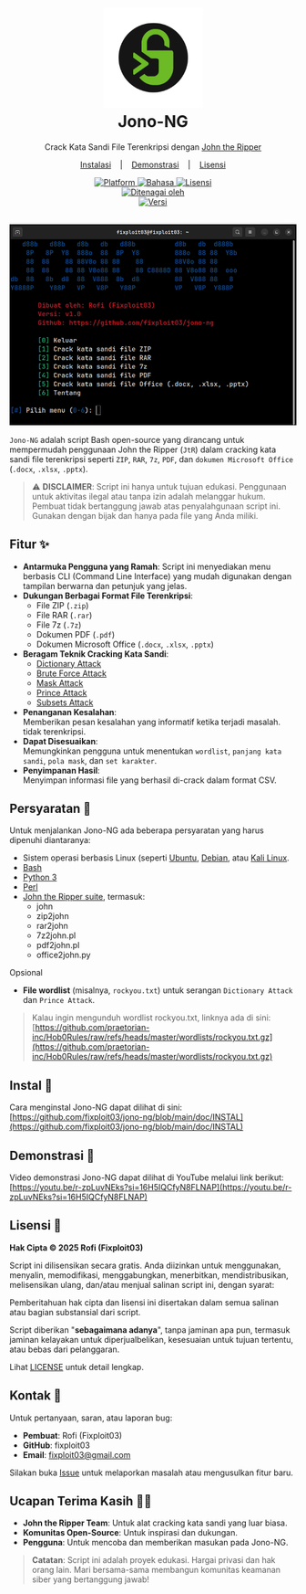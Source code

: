<div></div>

<h1 align="center">
  <img src="https://github.com/fixploit03/jono-ng/blob/main/img/icon.png" width=175 height=175/><br>
Jono-NG</h1>

<p align="center">
  <span>Crack Kata Sandi File Terenkripsi dengan <a href="https://github.com/openwall/john">John the Ripper</a></span>
</p>

<p align="center">
  <a href="https://github.com/fixploit03/jono-ng/blob/main/doc/INSTAL">Instalasi</a>
  &nbsp;&nbsp;&nbsp;|&nbsp;&nbsp;&nbsp;
  <a href="https://youtu.be/r-zpLuvNEks?si=16H5IQCfyN8FLNAP">Demonstrasi</a>
  &nbsp;&nbsp;&nbsp;|&nbsp;&nbsp;&nbsp;
  <a href="https://github.com/fixploit03/jono-ng/blob/main/LICENSE">Lisensi</a>
</p>

<div align="center">
  <a href="https://www.kernel.org/" target="_blank">
      <img src="https://img.shields.io/badge/Platform-Linux-yellow?logo=linux&style=flat-square" alt="Platform">
  </a>
  <a href="https://www.gnu.org/software/bash/" target="_blank">
      <img src="https://img.shields.io/badge/Bahasa-Bash-green?logo=gnu-bash&style=flat-square" alt="Bahasa">
  </a>
  <a href="https://github.com/fixploit03/jono-ng/blob/main/LICENSE" target="_blank">
      <img src="https://img.shields.io/badge/Lisensi-MIT-green?logo=open-source-initiative&style=flat-square" alt="Lisensi">
  </a>
  <br>
  <a href="https://www.openwall.com/john/" target="_blank">
      <img src="https://img.shields.io/badge/Ditenagai_oleh-John_the_Ripper-red?logo=lock&style=flat-square" alt="Ditenagai oleh">
  </a>
  <br>
  <a href="https://github.com/fixploit03/Jono-NG/releases" target="_blank">
    <img src="https://img.shields.io/github/v/release/fixploit03/Jono-NG?logo=github&style=flat-square" alt="Versi">
  </a>
</div>
<br>

![](https://github.com/fixploit03/jono-ng/blob/main/img/Screenshot%20jono-ng.png)

`Jono-NG` adalah script Bash open-source yang dirancang untuk mempermudah penggunaan John the Ripper (`JtR`) dalam cracking kata sandi file terenkripsi seperti `ZIP`, `RAR`, `7z`, `PDF`, dan `dokumen Microsoft Office` (`.docx`, `.xlsx`, `.pptx`).

> ⚠️ **DISCLAIMER**: Script ini hanya untuk tujuan edukasi. Penggunaan untuk aktivitas ilegal atau tanpa izin adalah melanggar hukum. Pembuat tidak bertanggung jawab atas penyalahgunaan script ini. Gunakan dengan bijak dan hanya pada file yang Anda miliki.

## Fitur ✨

- **Antarmuka Pengguna yang Ramah**:  Script ini menyediakan menu berbasis CLI (Command Line Interface) yang mudah digunakan dengan tampilan berwarna dan petunjuk yang jelas.
- **Dukungan Berbagai Format File Terenkripsi**:
  - File ZIP (`.zip`)
  - File RAR (`.rar`)
  - File 7z (`.7z`)
  - Dokumen PDF (`.pdf`)
  - Dokumen Microsoft Office (`.docx`, `.xlsx`, `.pptx`)
- **Beragam Teknik Cracking Kata Sandi**:  
  - [Dictionary Attack](https://github.com/fixploit03/jono-ng/blob/main/doc/DICT.md)
  - [Brute Force Attack](https://github.com/fixploit03/jono-ng/blob/main/doc/BRUTE.md)
  - [Mask Attack](https://github.com/fixploit03/jono-ng/blob/main/doc/MASK.md)
  - [Prince Attack](https://github.com/fixploit03/jono-ng/blob/main/doc/PRINCE.md)
  - [Subsets Attack](https://github.com/fixploit03/jono-ng/blob/main/doc/SUBSETS.md)
- **Penanganan Kesalahan**:  
  Memberikan pesan kesalahan yang informatif ketika terjadi masalah. tidak terenkripsi.
- **Dapat Disesuaikan**:  
   Memungkinkan pengguna untuk menentukan `wordlist`, `panjang kata sandi`, `pola mask`, dan `set karakter`.
- **Penyimpanan Hasil**:  
  Menyimpan informasi file yang berhasil di-crack dalam format CSV.

## Persyaratan 📝

Untuk menjalankan Jono-NG ada beberapa persyaratan yang harus dipenuhi diantaranya:

- Sistem operasi berbasis Linux (seperti [Ubuntu](https://ubuntu.com/), [Debian](https://www.debian.org/), atau [Kali Linux](https://www.kali.org/).
- [Bash](https://www.gnu.org/software/bash/)
- [Python 3](https://www.python.org/)
- [Perl](https://www.perl.org/)
- [John the Ripper suite](https://github.com/openwall/john), termasuk:
  - john
  - zip2john
  - rar2john
  - 7z2john.pl
  - pdf2john.pl
  - office2john.py

Opsional

- **File wordlist** (misalnya, `rockyou.txt`) untuk serangan `Dictionary Attack` dan `Prince Attack`.

> Kalau ingin mengunduh wordlist rockyou.txt, linknya ada di sini: [https://github.com/praetorian-inc/Hob0Rules/raw/refs/heads/master/wordlists/rockyou.txt.gz](https://github.com/praetorian-inc/Hob0Rules/raw/refs/heads/master/wordlists/rockyou.txt.gz)

## Instal 🔧

Cara menginstal Jono-NG dapat dilihat di sini: [https://github.com/fixploit03/jono-ng/blob/main/doc/INSTAL](https://github.com/fixploit03/jono-ng/blob/main/doc/INSTAL)

## Demonstrasi 🎥

Video demonstrasi Jono-NG dapat dilihat di YouTube melalui link berikut: [https://youtu.be/r-zpLuvNEks?si=16H5IQCfyN8FLNAP](https://youtu.be/r-zpLuvNEks?si=16H5IQCfyN8FLNAP)

## Lisensi 📜

**Hak Cipta © 2025 Rofi (Fixploit03)**

Script ini dilisensikan secara gratis. Anda diizinkan untuk menggunakan, menyalin, memodifikasi, menggabungkan, menerbitkan, mendistribusikan, melisensikan ulang, dan/atau menjual salinan script ini, dengan syarat:

Pemberitahuan hak cipta dan lisensi ini disertakan dalam semua salinan atau bagian substansial dari script.

Script diberikan "**sebagaimana adanya**", tanpa jaminan apa pun, termasuk jaminan kelayakan untuk diperjualbelikan, kesesuaian untuk tujuan tertentu, atau bebas dari pelanggaran.

Lihat [LICENSE](https://github.com/fixploit03/jono-ng/blob/main/LICENSE) untuk detail lengkap.

## Kontak 👤

Untuk pertanyaan, saran, atau laporan bug:

- **Pembuat**: Rofi (Fixploit03)
- **GitHub**: fixploit03
- **Email**: fixploit03@gmail.com

Silakan buka [Issue](https://github.com/fixploit03/jono-ng/issues) untuk melaporkan masalah atau mengusulkan fitur baru.

## Ucapan Terima Kasih 🙏🏻

- **John the Ripper Team**: Untuk alat cracking kata sandi yang luar biasa.
- **Komunitas Open-Source**: Untuk inspirasi dan dukungan.
- **Pengguna**: Untuk mencoba dan memberikan masukan pada Jono-NG.

> **Catatan**: Script ini adalah proyek edukasi. Hargai privasi dan hak orang lain. Mari bersama-sama membangun komunitas keamanan siber yang bertanggung jawab!
